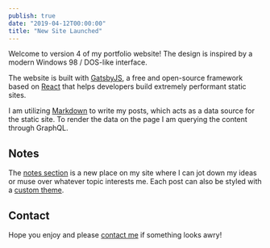 ```yaml
---
publish: true
date: "2019-04-12T00:00:00"
title: "New Site Launched"
---
```


Welcome to version 4 of my portfolio website! The design is inspired by a modern Windows 98 / DOS-like interface. 

The website is built with <a href="https://gatsbyjs.org" target="_blank" rel="nooppener nofollow">GatsbyJS</a>, a free and open-source framework based on <a href="https://reactjs.org" target="_blank" rel="nooppener nofollow">React</a> that helps developers build extremely performant static sites.

I am utilizing <a href="https://daringfireball.net/projects/markdown/syntax" target="_blank" rel="nooppener nofollow">Markdown</a> to write my posts, which acts as a data source for the static site. To render the data on the page I am querying the content through GraphQL.

## Notes
The [notes section](/notes/)</a> is a new place on my site where I can jot down my ideas or muse over whatever topic interests me. Each post can also be styled with a [custom theme](/time-machine/)</a>.

## Contact
Hope you enjoy and please [contact me](mailto:hi@jeffwolff.net)</a> if something looks awry!
